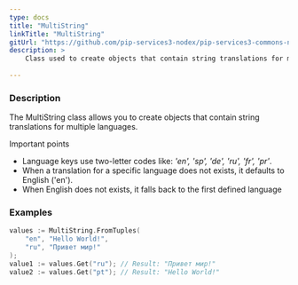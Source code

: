 ```yaml
---
type: docs
title: "MultiString"
linkTitle: "MultiString"
gitUrl: "https://github.com/pip-services3-nodex/pip-services3-commons-nodex"
description: > 
    Class used to create objects that contain string translations for multiple languages.
    
---
```


### Description

The MultiString class allows you to create objects that contain string translations for multiple languages.

Important points

- Language keys use two-letter codes like: *'en', 'sp', 'de', 'ru', 'fr', 'pr'*.
- When a translation for a specific language does not exists, it defaults to English ('en').
- When English does not exists, it falls back to the first defined language



### Examples

```go
values := MultiString.FromTuples(
    "en", "Hello World!",
    "ru", "Привет мир!"
);
value1 := values.Get("ru"); // Result: "Привет мир!"
value2 := values.Get("pt"); // Result: "Hello World!"

```
